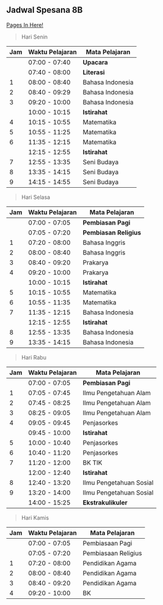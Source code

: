 ## Jadwal Spesana 8B

[Pages In Here!](https://spesana.vercel.app/docs/jadwal8b#hari-senin)

> Hari Senin

| Jam | Waktu Pelajaran | Mata Pelajaran |
|-------|--------|------|
|   | 07:00 - 07:40 | **Upacara**  |
|   | 07:40 - 08:00 | **Literasi** |
| 1 | 08:00 - 08:40 | Bahasa Indonesia|
| 2 | 08:40 - 09:29 | Bahasa Indonesia|
| 3 | 09:20 - 10:00 | Bahasa Indonesia|
|   | 10:00 - 10:15 | **Istirahat** |
| 4 | 10:15 - 10:55 | Matematika |
| 5 | 10:55 - 11:25 | Matematika |
| 6 | 11:35 - 12:15 | Matematika |
|   | 12:15 - 12:55 | **Istirahat** |
| 7 | 12:55 - 13:35 | Seni Budaya |
| 8 | 13:35 - 14:15 | Seni Budaya |
| 9 | 14:15 - 14:55 | Seni Budaya |

> Hari Selasa

| Jam | Waktu Pelajaran | Mata Pelajaran |
|-------|--------|------|
|   | 07:00 - 07:05 | **Pembiasan Pagi** |
|   | 07:05 - 07:20 | **Pembiasan Religius** |
| 1 | 07:20 - 08:00 | Bahasa Inggris |
| 2 | 08:00 - 08:40 | Bahasa Inggris |
| 3 | 08:40 - 09:20 | Prakarya |
| 4 | 09:20 - 10:00 | Prakarya |
|   | 10:00 - 10:15 | **Istirahat** |
| 5 | 10:15 - 10:55 | Matematika |
| 6 | 10:55 - 11:35 | Matematika |
| 7 | 11:35 - 12:15 | Bahasa Indonesia |
|   | 12:15 - 12:55 | **Istirahat** |
| 8 | 12:55 - 13:35 | Bahasa Indonesia |
| 9 | 13:35 - 14:15 | Bahasa Indonesia |

> Hari Rabu 

| Jam | Waktu Pelajaran | Mata Pelajaran |
|-------|--------|------|
|   | 07:00 - 07:05 | **Pembiasan Pagi** |
| 1 | 07:05 - 07:45 | Ilmu Pengetahuan Alam |
| 2 | 07:45 - 08:25 | Ilmu Pengetahuan Alam |
| 3 | 08:25 - 09:05 | Ilmu Pengetahuan Alam |
| 4 | 09:05 - 09:45 | Penjasorkes |
|   | 09:45 - 10:00 | **Istirahat** |
| 5 | 10:00 - 10:40 | Penjasorkes |
| 6 | 10:40 - 11:20 | Penjasorkes |
| 7 | 11:20 - 12:00 | BK TIK |
|   | 12:00 - 12:40 | **Istirahat** |
| 8 | 12:40 - 13:20 | Ilmu Pengetahuan Sosial |
| 9 | 13:20 - 14:00 | Ilmu Pengetahuan Sosial |
|   | 14:00 - 15:25 | **Ekstrakulikuler** |

> Hari Kamis

| Jam | Waktu Pelajaran | Mata Pelajaran |
|-------|--------|------|
|   | 07:00 - 07:05 | Pembiasaan Pagi |
|   | 07:05 - 07:20 | Pembiasaan Religius |
| 1 | 07:20 - 08:00 | Pendidikan Agama |
| 2 | 08:00 - 08:40 | Pendidikan Agama |
| 3 | 08:40 - 09:20 | Pendidikan Agama |
| 4 | 09:20 - 10:00 | BK |
